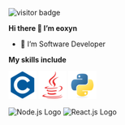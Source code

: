![visitor badge](https://visitor-badge.laobi.icu/badge?page_id=eoxyn.visitor-badge)

**Hi there 👋 I’m eoxyn**
 - 👀 I’m Software Developer

**My skills include**

<img src="https://raw.githubusercontent.com/devicons/devicon/master/icons/c/c-plain.svg" alt="C Logo" width="55" height="55"> <img src="https://raw.githubusercontent.com/devicons/devicon/master/icons/java/java-plain.svg" alt="Java Logo" width="55" height="55"> <img src="https://raw.githubusercontent.com/devicons/devicon/master/icons/python/python-original.svg" alt="Python Logo" width="55" height="55">

<img src="https://upload.wikimedia.org/wikipedia/commons/d/d9/Node.js_logo.svg" alt="Node.js Logo" width="70" height="70">

<img src="https://upload.wikimedia.org/wikipedia/commons/a/a7/React-icon.svg" alt="React.js Logo" width="55" height="55">
